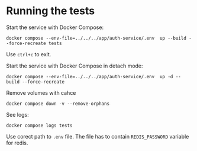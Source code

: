 # Running the tests

Start the service with Docker Compose:
```shell
docker compose --env-file=../../../app/auth-service/.env  up --build --force-recreate tests
```
Use `ctrl+c` to exit.

Start the service with Docker Compose in detach mode:
```shell
docker compose --env-file=../../../app/auth-service/.env  up -d --build --force-recreate
```

Remove volumes with cahce
```shell
docker compose down -v --remove-orphans
```

See logs:
```shell
docker compose logs tests
```

Use corect path to `.env` file. The file has to contain `REDIS_PASSWORD` variable for redis.

